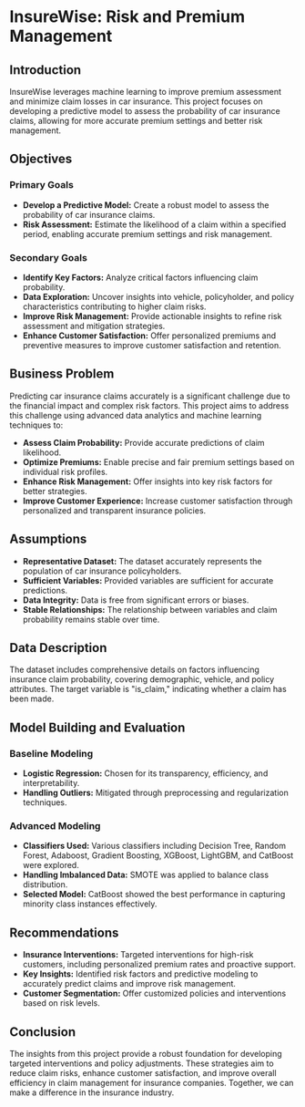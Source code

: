 # InsureWise: Risk and Premium Management

## Introduction

InsureWise leverages machine learning to improve premium assessment and minimize claim losses in car insurance. This project focuses on developing a predictive model to assess the probability of car insurance claims, allowing for more accurate premium settings and better risk management.

## Objectives

### Primary Goals
- **Develop a Predictive Model:** Create a robust model to assess the probability of car insurance claims.
- **Risk Assessment:** Estimate the likelihood of a claim within a specified period, enabling accurate premium settings and risk management.

### Secondary Goals
- **Identify Key Factors:** Analyze critical factors influencing claim probability.
- **Data Exploration:** Uncover insights into vehicle, policyholder, and policy characteristics contributing to higher claim risks.
- **Improve Risk Management:** Provide actionable insights to refine risk assessment and mitigation strategies.
- **Enhance Customer Satisfaction:** Offer personalized premiums and preventive measures to improve customer satisfaction and retention.

## Business Problem

Predicting car insurance claims accurately is a significant challenge due to the financial impact and complex risk factors. This project aims to address this challenge using advanced data analytics and machine learning techniques to:
- **Assess Claim Probability:** Provide accurate predictions of claim likelihood.
- **Optimize Premiums:** Enable precise and fair premium settings based on individual risk profiles.
- **Enhance Risk Management:** Offer insights into key risk factors for better strategies.
- **Improve Customer Experience:** Increase customer satisfaction through personalized and transparent insurance policies.

## Assumptions

- **Representative Dataset:** The dataset accurately represents the population of car insurance policyholders.
- **Sufficient Variables:** Provided variables are sufficient for accurate predictions.
- **Data Integrity:** Data is free from significant errors or biases.
- **Stable Relationships:** The relationship between variables and claim probability remains stable over time.

## Data Description

The dataset includes comprehensive details on factors influencing insurance claim probability, covering demographic, vehicle, and policy attributes. The target variable is "is_claim," indicating whether a claim has been made.

## Model Building and Evaluation

### Baseline Modeling
- **Logistic Regression:** Chosen for its transparency, efficiency, and interpretability.
- **Handling Outliers:** Mitigated through preprocessing and regularization techniques.

### Advanced Modeling
- **Classifiers Used:** Various classifiers including Decision Tree, Random Forest, Adaboost, Gradient Boosting, XGBoost, LightGBM, and CatBoost were explored.
- **Handling Imbalanced Data:** SMOTE was applied to balance class distribution.
- **Selected Model:** CatBoost showed the best performance in capturing minority class instances effectively.

## Recommendations

- **Insurance Interventions:** Targeted interventions for high-risk customers, including personalized premium rates and proactive support.
- **Key Insights:** Identified risk factors and predictive modeling to accurately predict claims and improve risk management.
- **Customer Segmentation:** Offer customized policies and interventions based on risk levels.

## Conclusion

The insights from this project provide a robust foundation for developing targeted interventions and policy adjustments. These strategies aim to reduce claim risks, enhance customer satisfaction, and improve overall efficiency in claim management for insurance companies. Together, we can make a difference in the insurance industry.
